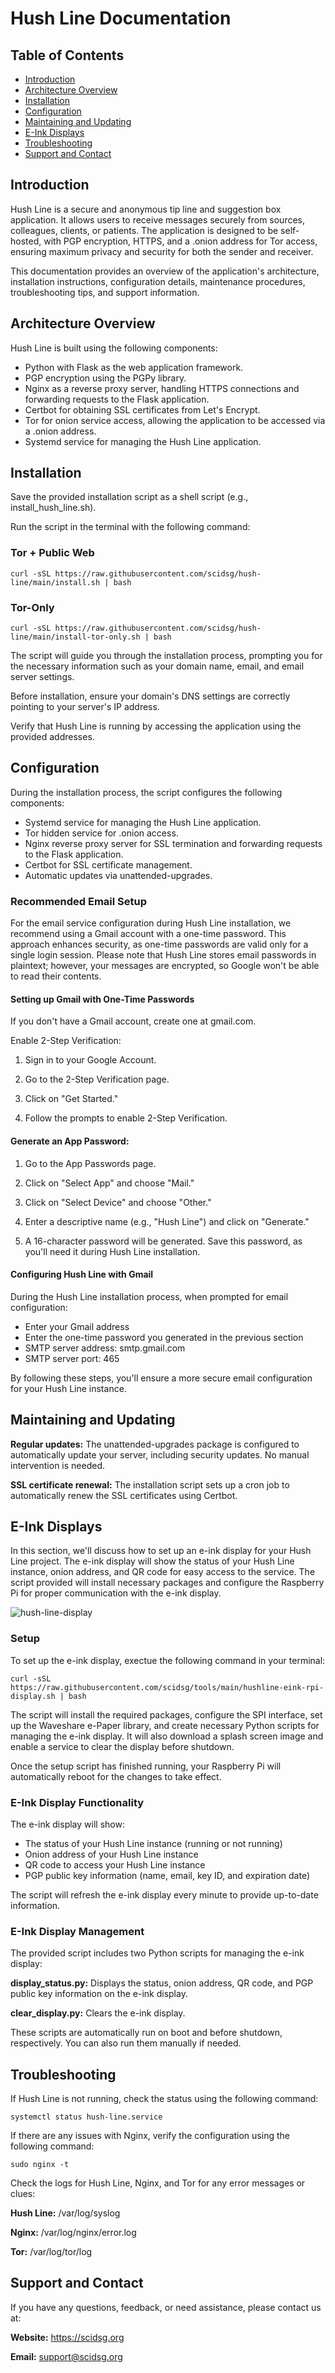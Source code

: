 # Hush Line Documentation

## Table of Contents

* [Introduction](#introduction)
* [Architecture Overview](#architecture-overview)
* [Installation](#installation)
* [Configuration](#configuration)
* [Maintaining and Updating](#maintaining-and-updating)
* [E-Ink Displays](#e-ink-displays)
* [Troubleshooting](#troubleshooting)
* [Support and Contact](#support-and-contact)

## Introduction

Hush Line is a secure and anonymous tip line and suggestion box application. It allows users to receive messages securely from sources, colleagues, clients, or patients. The application is designed to be self-hosted, with PGP encryption, HTTPS, and a .onion address for Tor access, ensuring maximum privacy and security for both the sender and receiver.

This documentation provides an overview of the application's architecture, installation instructions, configuration details, maintenance procedures, troubleshooting tips, and support information.

## Architecture Overview

Hush Line is built using the following components:

* Python with Flask as the web application framework.
* PGP encryption using the PGPy library.
* Nginx as a reverse proxy server, handling HTTPS connections and forwarding requests to the Flask application.
* Certbot for obtaining SSL certificates from Let's Encrypt.
* Tor for onion service access, allowing the application to be accessed via a .onion address.
* Systemd service for managing the Hush Line application.

## Installation

Save the provided installation script as a shell script (e.g., install_hush_line.sh).

Run the script in the terminal with the following command:

### Tor + Public Web
```
curl -sSL https://raw.githubusercontent.com/scidsg/hush-line/main/install.sh | bash
```

### Tor-Only
```
curl -sSL https://raw.githubusercontent.com/scidsg/hush-line/main/install-tor-only.sh | bash
```

The script will guide you through the installation process, prompting you for the necessary information such as your domain name, email, and email server settings.

Before installation, ensure your domain's DNS settings are correctly pointing to your server's IP address.

Verify that Hush Line is running by accessing the application using the provided addresses.

## Configuration

During the installation process, the script configures the following components:

* Systemd service for managing the Hush Line application.
* Tor hidden service for .onion access.
* Nginx reverse proxy server for SSL termination and forwarding requests to the Flask application.
* Certbot for SSL certificate management.
* Automatic updates via unattended-upgrades.

### Recommended Email Setup

For the email service configuration during Hush Line installation, we recommend using a Gmail account with a one-time password. This approach enhances security, as one-time passwords are valid only for a single login session. Please note that Hush Line stores email passwords in plaintext; however, your messages are encrypted, so Google won't be able to read their contents.


#### Setting up Gmail with One-Time Passwords

If you don't have a Gmail account, create one at gmail.com.

Enable 2-Step Verification:

1. Sign in to your Google Account.

2. Go to the 2-Step Verification page.

3. Click on "Get Started."

4. Follow the prompts to enable 2-Step Verification.

#### Generate an App Password:

1. Go to the App Passwords page.

2. Click on "Select App" and choose "Mail."

3. Click on "Select Device" and choose "Other."

4. Enter a descriptive name (e.g., "Hush Line") and click on "Generate."

5. A 16-character password will be generated. Save this password, as you'll need it during Hush Line installation.

#### Configuring Hush Line with Gmail

During the Hush Line installation process, when prompted for email configuration:

* Enter your Gmail address
* Enter the one-time password you generated in the previous section
* SMTP server address: smtp.gmail.com
* SMTP server port: 465

By following these steps, you'll ensure a more secure email configuration for your Hush Line instance.

## Maintaining and Updating

**Regular updates:** The unattended-upgrades package is configured to automatically update your server, including security updates. No manual intervention is needed.

**SSL certificate renewal:** The installation script sets up a cron job to automatically renew the SSL certificates using Certbot.

## E-Ink Displays

In this section, we'll discuss how to set up an e-ink display for your Hush Line project. The e-ink display will show the status of your Hush Line instance, onion address, and QR code for easy access to the service. The script provided will install necessary packages and configure the Raspberry Pi for proper communication with the e-ink display.

![hush-line-display](https://user-images.githubusercontent.com/28545431/236598264-728eb43a-d23c-4dac-a13d-7487e3fe88ea.png)

### Setup

To set up the e-ink display, exectue the following command in your terminal:

```
curl -sSL https://raw.githubusercontent.com/scidsg/tools/main/hushline-eink-rpi-display.sh | bash
```

The script will install the required packages, configure the SPI interface, set up the Waveshare e-Paper library, and create necessary Python scripts for managing the e-ink display. It will also download a splash screen image and enable a service to clear the display before shutdown.

Once the setup script has finished running, your Raspberry Pi will automatically reboot for the changes to take effect.

### E-Ink Display Functionality

The e-ink display will show:

* The status of your Hush Line instance (running or not running)
* Onion address of your Hush Line instance
* QR code to access your Hush Line instance
* PGP public key information (name, email, key ID, and expiration date)

The script will refresh the e-ink display every minute to provide up-to-date information.

### E-Ink Display Management

The provided script includes two Python scripts for managing the e-ink display:

**display_status.py:** Displays the status, onion address, QR code, and PGP public key information on the e-ink display.

**clear_display.py:** Clears the e-ink display.

These scripts are automatically run on boot and before shutdown, respectively. You can also run them manually if needed.

## Troubleshooting

If Hush Line is not running, check the status using the following command:

```
systemctl status hush-line.service
```

If there are any issues with Nginx, verify the configuration using the following command:

```
sudo nginx -t
```

Check the logs for Hush Line, Nginx, and Tor for any error messages or clues:

**Hush Line:** /var/log/syslog

**Nginx:** /var/log/nginx/error.log

**Tor:** /var/log/tor/log

## Support and Contact

If you have any questions, feedback, or need assistance, please contact us at:

**Website:** https://scidsg.org

**Email:** support@scidsg.org

